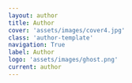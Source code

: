 ```yaml
---
layout: author
title: Author
cover: 'assets/images/cover4.jpg'
class: 'author-template'
navigation: True
label: Author
logo: 'assets/images/ghost.png'
current: author
---
```

